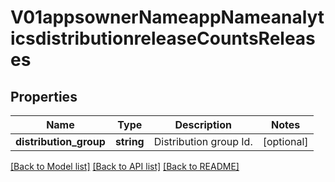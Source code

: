 # V01appsownerNameappNameanalyticsdistributionreleaseCountsReleases

## Properties
Name | Type | Description | Notes
------------ | ------------- | ------------- | -------------
**distribution_group** | **string** | Distribution group Id. | [optional] 

[[Back to Model list]](../README.md#documentation-for-models) [[Back to API list]](../README.md#documentation-for-api-endpoints) [[Back to README]](../README.md)


